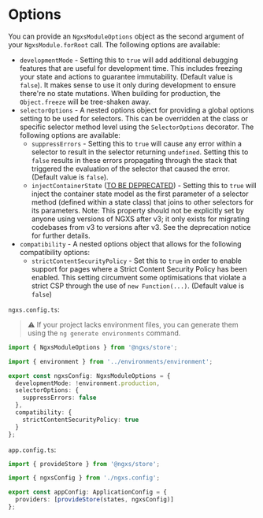 # Options

You can provide an `NgxsModuleOptions` object as the second argument of your `NgxsModule.forRoot` call. The following options are available:

- `developmentMode` - Setting this to `true` will add additional debugging features that are useful for development time. This includes freezing your state and actions to guarantee immutability. (Default value is `false`). It makes sense to use it only during development to ensure there're no state mutations. When building for production, the `Object.freeze` will be tree-shaken away.
- `selectorOptions` - A nested options object for providing a global options setting to be used for selectors. This can be overridden at the class or specific selector method level using the `SelectorOptions` decorator. The following options are available:
  - `suppressErrors` - Setting this to `true` will cause any error within a selector to result in the selector returning `undefined`. Setting this to `false` results in these errors propagating through the stack that triggered the evaluation of the selector that caused the error. (Default value is `false`).
  - `injectContainerState` ([TO BE DEPRECATED](../../deprecations/inject-container-state-deprecation.md)) - Setting this to `true` will inject the container state model as the first parameter of a selector method (defined within a state class) that joins to other selectors for its parameters. Note: This property should not be explicitly set by anyone using versions of NGXS after v3; it only exists for migrating codebases from v3 to versions after v3. See the deprecation notice for further details.
- `compatibility` - A nested options object that allows for the following compatibility options:
  - `strictContentSecurityPolicy` - Set this to `true` in order to enable support for pages where a Strict Content Security Policy has been enabled. This setting circumvent some optimisations that violate a strict CSP through the use of `new Function(...)`. (Default value is `false`)

`ngxs.config.ts`:

> :warning: If your project lacks environment files, you can generate them using the `ng generate environments` command.

```ts
import { NgxsModuleOptions } from '@ngxs/store';

import { environment } from '../environments/environment';

export const ngxsConfig: NgxsModuleOptions = {
  developmentMode: !environment.production,
  selectorOptions: {
    suppressErrors: false
  },
  compatibility: {
    strictContentSecurityPolicy: true
  }
};
```

`app.config.ts`:

```ts
import { provideStore } from '@ngxs/store';

import { ngxsConfig } from './ngxs.config';

export const appConfig: ApplicationConfig = {
  providers: [provideStore(states, ngxsConfig)]
};
```
